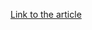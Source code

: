 [Link to the article](https://cybersecuritynews.com/ine-secures-spot-in-g2s-2025-top-50-education-software-rankings/)

